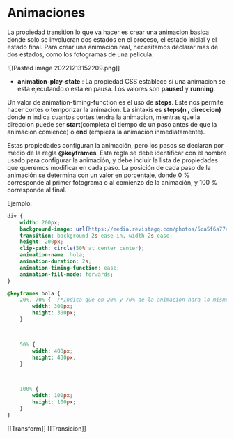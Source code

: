 # Animaciones
La propiedad transition lo que va hacer es crear una animacion basica donde solo se involucran dos estados en el proceso, el estado inicial y el estado final. Para crear una animacion real, necesitamos declarar mas de dos estados, como los fotogramas de una pelicula.

![[Pasted image 20221213152209.png]]

* **animation-play-state** : La propiedad CSS establece si una animacion se esta ejecutando o esta en pausa. Los valores son **paused** y **running**.

Un valor de animation-timing-function es el uso de **steps**. Este nos permite hacer cortes o temporizar la animacion. La sintaxis es **steps(n , direccion)** donde n indica cuantos cortes tendra la animacion, mientras que la direccion puede ser **start**(completa el tiempo de un paso antes de que la animacion comience) o **end** (empieza la animacion inmediatamente). 

Estas propiedades configuran la animación, pero los pasos se declaran por medio de la regla **@keyframes**. Esta regla se debe identificar con el nombre usado para configurar la animación, y debe incluir la lista de propiedades que queremos modificar en cada paso. La posición de cada paso de la animación se determina con un valor en porcentaje, donde 0 % corresponde al primer fotograma o al comienzo de la animación, y 100 % corresponde al final.

Ejemplo:

```CSS
div {
    width: 200px;
    background-image: url(https://media.revistagq.com/photos/5ca5f6a77a3aec0df5496c59/4:3/w_1960,h_1470,c_limit/bob_esponja_9564.png);
    transition: background 2s ease-in, width 2s ease;
    height: 200px;
    clip-path: circle(50% at center center);
    animation-name: hola;
    animation-duration: 2s;
    animation-timing-function: ease;
    animation-fill-mode: forwards;
}

@keyframes hola {
    20%, 70% {  /*Indica que en 20% y 70% de la animacion hara lo mismo*/
        width: 300px;
        height: 300px;
    }

  

    50% {
        width: 400px;
        height: 400px;
    }

  

    100% {
        width: 100px;
        height: 100px;
    }
}
```

[[Transform]]
[[Transicion]]